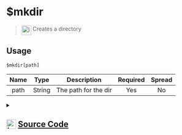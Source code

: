 # $mkdir
> <img align="top" src="https://upload.wikimedia.org/wikipedia/commons/thumb/e/e4/Infobox_info_icon.svg/160px-Infobox_info_icon.svg.png?20150409153300" alt="image" width="25" height="auto"> Creates a directory
## Usage
```
$mkdir[path]
```
| Name | Type | Description | Required | Spread
| :---: | :---: | :---: | :---: | :---: |
path | String | The path for the dir | Yes | No
<details>
<summary>
    
## <img align="top" src="https://cdn4.iconfinder.com/data/icons/iconsimple-logotypes/512/github-512.png" alt="image" width="25" height="auto">  [Source Code](https://github.com/tryforge/ForgeScript-V2/blob/main/src/native/mkdir.ts)
    
</summary>
    
```ts
import { mkdirSync } from "fs"
import { ArgType, NativeFunction, Return } from "../structures"

export default new NativeFunction({
    name: "$mkdir",
    version: "1.0.0",
    description: "Creates a directory",
    unwrap: true,
    brackets: true,
    args: [
        {
            name: "path",
            description: "The path for the dir",
            rest: false,
            required: true,
            type: ArgType.String,
        },
    ],
    execute(_, [path]) {
        return Return.success(void mkdirSync(path))
    },
})

```
    
</details>